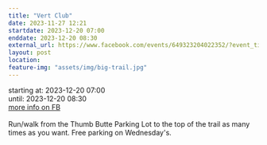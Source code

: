 ```yaml
---
title: "Vert Club"
date: 2023-11-27 12:21
startdate: 2023-12-20 07:00
enddate: 2023-12-20 08:30
external_url: https://www.facebook.com/events/649323204022352/?event_time_id=649324610688878
layout: post
location: 
feature-img: "assets/img/big-trail.jpg"
---
```


starting at: 2023-12-20 07:00<br>until: 2023-12-20 08:30<br><a href="https://www.facebook.com/events/649323204022352/?event_time_id=649324610688878">more info on FB</a><br><br>Run/walk from the Thumb Butte Parking Lot to the top of the trail as many times as you want.  Free parking on Wednesday's.<br>
  <br>
  

